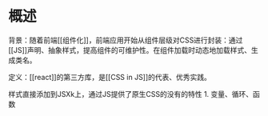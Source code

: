 # 概述
背景：随着前端[[组件化]]，前端应用开始从组件层级对CSS进行封装：通过[[JS]]声明、抽象样式，提高组件的可维护性。在组件加载时动态地加载样式、生成类名。

定义：[[react]]的第三方库，是[[CSS in JS]]的代表、优秀实践。

样式直接添加到JSXk上，通过JS提供了原生CSS的没有的特性
	1. 变量、循环、函数